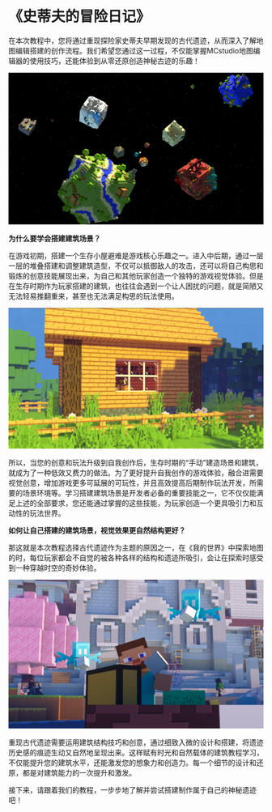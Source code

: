 # 《史蒂夫的冒险日记》

在本次教程中，您将通过重现探险家史蒂夫早期发现的古代遗迹，从而深入了解地图编辑搭建的创作流程。我们希望您通过这一过程，不仅能掌握MCstudio地图编辑器的使用技巧，还能体验到从零还原创造神秘古迹的乐趣！

![图片包含 桌子, 电脑, 亮, 小 描述已自动生成](./media/0f919c596e83eccb618dda893f763051.png)

**为什么要学会搭建建筑场景？**

在游戏初期，搭建一个生存小屋避难是游戏核心乐趣之一。进入中后期，通过一层一层的堆叠搭建和调整建筑造型，不仅可以抵御敌人的攻击，还可以将自己构思和锻炼的创意技能展现出来，为自己和其他玩家创造一个独特的游戏视觉体验。但是在生存时期作为玩家搭建的建筑，也往往会遇到一个让人困扰的问题，就是简陋又无法轻易推翻重来，甚至也无法满足构思的玩法使用。

![房子外面有草地 中度可信度描述已自动生成](./media/3710d53bbe325a5863fef95143eba655.png)

所以，当您的创意和玩法升级到自我创作后，生存时期的“手动”建造场景和建筑，就成为了一种低效又费力的做法。为了更好提升自我创作的游戏体验，融合进需要视觉创意，增加游戏更多可延展的可玩性，并且高效提高后期制作玩法开发，所需要的场景环境等。学习搭建建筑场景是开发者必备的重要技能之一，它不仅仅能满足上述的全部要求，您还能通过掌握的这些技能，为玩家创造一个更具吸引力和互动性的玩法世界。

**如何让自己搭建的建筑场景，视觉效果更自然结构更好？**

那这就是本次教程选择古代遗迹作为主题的原因之一，在《我的世界》中探索地图的时，每位玩家都会不自觉的被各种各样的结构和遗迹所吸引，会让在探索时感受到一种穿越时空的奇妙体验。

![图片包含 建筑, 乐高, 玩具, 桌子 描述已自动生成](./media/dd860a5d5dd68b32787c8f4ca1a233d8.png)

重现古代遗迹需要运用建筑结构技巧和创意，通过细致入微的设计和搭建，将遗迹历史感的痕迹生动又自然地呈现出来。这样赋有时光和自然载体的建筑教程学习，不仅能提升您的建筑水平，还能激发您的想象力和创造力。每一个细节的设计和还原，都是对建筑能力的一次提升和激发。

接下来，请跟着我们的教程，一步步地了解并尝试搭建制作属于自己的神秘遗迹吧！
